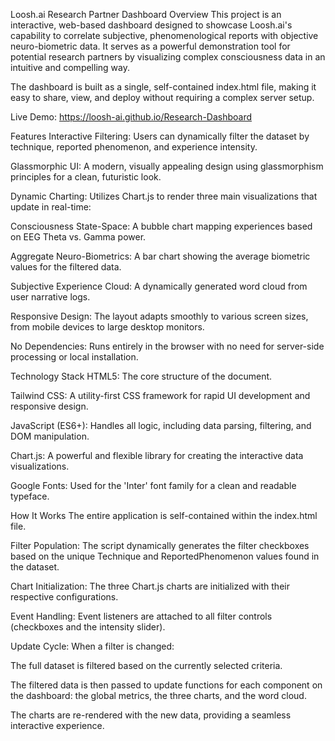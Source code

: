 Loosh.ai Research Partner Dashboard
Overview
This project is an interactive, web-based dashboard designed to showcase Loosh.ai's capability to correlate subjective, phenomenological reports with objective neuro-biometric data. It serves as a powerful demonstration tool for potential research partners by visualizing complex consciousness data in an intuitive and compelling way.

The dashboard is built as a single, self-contained index.html file, making it easy to share, view, and deploy without requiring a complex server setup.

Live Demo: https://loosh-ai.github.io/Research-Dashboard

Features
Interactive Filtering: Users can dynamically filter the dataset by technique, reported phenomenon, and experience intensity.

Glassmorphic UI: A modern, visually appealing design using glassmorphism principles for a clean, futuristic look.

Dynamic Charting: Utilizes Chart.js to render three main visualizations that update in real-time:

Consciousness State-Space: A bubble chart mapping experiences based on EEG Theta vs. Gamma power.

Aggregate Neuro-Biometrics: A bar chart showing the average biometric values for the filtered data.

Subjective Experience Cloud: A dynamically generated word cloud from user narrative logs.

Responsive Design: The layout adapts smoothly to various screen sizes, from mobile devices to large desktop monitors.

No Dependencies: Runs entirely in the browser with no need for server-side processing or local installation.

Technology Stack
HTML5: The core structure of the document.

Tailwind CSS: A utility-first CSS framework for rapid UI development and responsive design.

JavaScript (ES6+): Handles all logic, including data parsing, filtering, and DOM manipulation.

Chart.js: A powerful and flexible library for creating the interactive data visualizations.

Google Fonts: Used for the 'Inter' font family for a clean and readable typeface.

How It Works
The entire application is self-contained within the index.html file.

Filter Population: The script dynamically generates the filter checkboxes based on the unique Technique and ReportedPhenomenon values found in the dataset.

Chart Initialization: The three Chart.js charts are initialized with their respective configurations.

Event Handling: Event listeners are attached to all filter controls (checkboxes and the intensity slider).

Update Cycle: When a filter is changed:

The full dataset is filtered based on the currently selected criteria.

The filtered data is then passed to update functions for each component on the dashboard: the global metrics, the three charts, and the word cloud.

The charts are re-rendered with the new data, providing a seamless interactive experience.
